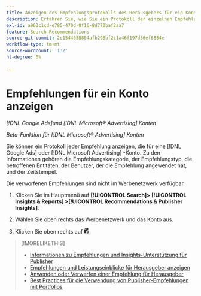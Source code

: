 ```yaml
---
title: Anzeigen des Empfehlungsprotokolls des Herausgebers für ein Konto
description: Erfahren Sie, wie Sie ein Protokoll der einzelnen Empfehlungen anzeigen, die für eine [!DNL Google Ads] oder [!DNL Microsoft Advertising] -Konto.
exl-id: a963c1cd-e785-470d-8f16-8d770baf2aa7
feature: Search Recommendations
source-git-commit: 2e1544658804afb298bf2c1a46f197d36ef6854e
workflow-type: tm+mt
source-wordcount: '132'
ht-degree: 0%

---
```


# Empfehlungen für ein Konto anzeigen

*[!DNL Google Ads]und [!DNL Microsoft® Advertising] Konten*

*Beta-Funktion für [!DNL Microsoft® Advertising] Konten*

Sie können ein Protokoll jeder Empfehlung anzeigen, die für eine [!DNL Google Ads] oder [!DNL Microsoft Advertising] -Konto. Zu den Informationen gehören die Empfehlungskategorie, der Empfehlungstyp, die betroffenen Entitäten, der Benutzer, der die Empfehlung angewendet hat, und der Zeitstempel.

Die verworfenen Empfehlungen sind nicht im Werbenetzwerk verfügbar.

1. Klicken Sie im Hauptmenü auf **[!UICONTROL Search]> [!UICONTROL Insights & Reports] >[!UICONTROL Recommendations & Publisher Insights]**.

1. Wählen Sie oben rechts das Werbenetzwerk und das Konto aus.

1. Klicken Sie oben rechts auf ![Empfehlungsprotokolle](/help/search-social-commerce/assets/recommendations-log-view.png "Empfehlungsprotokolle").

>[!MORELIKETHIS]
>
>* [Informationen zu Empfehlungen und Insights-Unterstützung für Publisher](recommendation-support.md)
>* [Empfehlungen und Leistungseinblicke für Herausgeber anzeigen](recommendation-view.md)
>* [Anwenden oder Verwerfen einer Empfehlung für Herausgeber](recommendation-apply-dismiss.md)
>* [Best Practices für die Verwendung von Publisher-Empfehlungen mit Portfolios](recommendation-best-practices.md)

